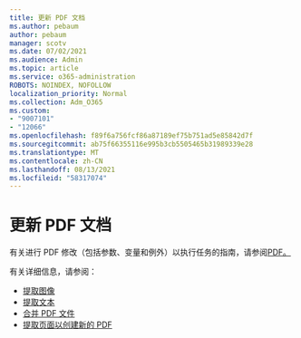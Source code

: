 ```yaml
---
title: 更新 PDF 文档
ms.author: pebaum
author: pebaum
manager: scotv
ms.date: 07/02/2021
ms.audience: Admin
ms.topic: article
ms.service: o365-administration
ROBOTS: NOINDEX, NOFOLLOW
localization_priority: Normal
ms.collection: Adm_O365
ms.custom:
- "9007101"
- "12066"
ms.openlocfilehash: f89f6a756fcf86a87189ef75b751ad5e85842d7f
ms.sourcegitcommit: ab75f66355116e995b3cb5505465b31989339e28
ms.translationtype: MT
ms.contentlocale: zh-CN
ms.lasthandoff: 08/13/2021
ms.locfileid: "58317074"
---
```

# <a name="update-pdf-documents"></a>更新 PDF 文档

有关进行 PDF 修改（包括参数、变量和例外）以执行任务的指南，请参阅[PDF。](https://docs.microsoft.com/power-automate/desktop-flows/actions-reference/pdf)

有关详细信息，请参阅：

- [提取图像](https://docs.microsoft.com/power-automate/desktop-flows/actions-reference/pdf#pdf-actions)
- [提取文本](https://docs.microsoft.com/power-automate/desktop-flows/actions-reference/pdf#extracttextfrompdfaction)
- [合并 PDF 文件](https://docs.microsoft.com/power-automate/desktop-flows/actions-reference/pdf#mergefiles)
- [提取页面以创建新的 PDF](https://docs.microsoft.com/power-automate/desktop-flows/actions-reference/pdf#extractpages)
